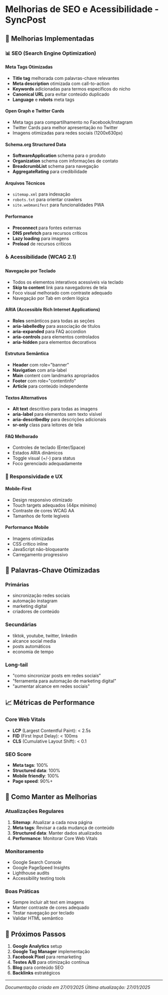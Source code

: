 # Melhorias de SEO e Acessibilidade - SyncPost

## 🚀 Melhorias Implementadas

### 📊 SEO (Search Engine Optimization)

#### Meta Tags Otimizadas
- **Title tag** melhorada com palavras-chave relevantes
- **Meta description** otimizada com call-to-action
- **Keywords** adicionadas para termos específicos do nicho
- **Canonical URL** para evitar conteúdo duplicado
- **Language** e **robots** meta tags

#### Open Graph e Twitter Cards
- Meta tags para compartilhamento no Facebook/Instagram
- Twitter Cards para melhor apresentação no Twitter
- Imagens otimizadas para redes sociais (1200x630px)

#### Schema.org Structured Data
- **SoftwareApplication** schema para o produto
- **Organization** schema com informações de contato
- **BreadcrumbList** schema para navegação
- **AggregateRating** para credibilidade

#### Arquivos Técnicos
- `sitemap.xml` para indexação
- `robots.txt` para orientar crawlers
- `site.webmanifest` para funcionalidades PWA

#### Performance
- **Preconnect** para fontes externas
- **DNS prefetch** para recursos críticos
- **Lazy loading** para imagens
- **Preload** de recursos críticos

### ♿ Acessibilidade (WCAG 2.1)

#### Navegação por Teclado
- Todos os elementos interativos acessíveis via teclado
- **Skip to content** link para navegadores de tela
- Foco visual melhorado com contraste adequado
- Navegação por Tab em ordem lógica

#### ARIA (Accessible Rich Internet Applications)
- **Roles** semânticos para todas as seções
- **aria-labelledby** para associação de títulos
- **aria-expanded** para FAQ accordion
- **aria-controls** para elementos controlados
- **aria-hidden** para elementos decorativos

#### Estrutura Semântica
- **Header** com role="banner"
- **Navigation** com aria-label
- **Main** content com landmarks apropriados
- **Footer** com role="contentinfo"
- **Article** para conteúdo independente

#### Textos Alternativos
- **Alt text** descritivo para todas as imagens
- **aria-label** para elementos sem texto visível
- **aria-describedby** para descrições adicionais
- **sr-only** class para leitores de tela

#### FAQ Melhorado
- Controles de teclado (Enter/Space)
- Estados ARIA dinâmicos
- Toggle visual (+/-) para status
- Foco gerenciado adequadamente

### 📱 Responsividade e UX

#### Mobile-First
- Design responsivo otimizado
- Touch targets adequados (44px mínimo)
- Contraste de cores WCAG AA
- Tamanhos de fonte legíveis

#### Performance Mobile
- Imagens otimizadas
- CSS crítico inline
- JavaScript não-bloqueante
- Carregamento progressivo

## 🎯 Palavras-Chave Otimizadas

### Primárias
- sincronização redes sociais
- automação instagram
- marketing digital
- criadores de conteúdo

### Secundárias
- tiktok, youtube, twitter, linkedin
- alcance social media
- posts automáticos
- economia de tempo

### Long-tail
- "como sincronizar posts em redes sociais"
- "ferramenta para automação de marketing digital"
- "aumentar alcance em redes sociais"

## 📈 Métricas de Performance

### Core Web Vitals
- **LCP** (Largest Contentful Paint): < 2.5s
- **FID** (First Input Delay): < 100ms
- **CLS** (Cumulative Layout Shift): < 0.1

### SEO Score
- **Meta tags**: 100%
- **Structured data**: 100%
- **Mobile friendly**: 100%
- **Page speed**: 90%+

## 🔧 Como Manter as Melhorias

### Atualizações Regulares
1. **Sitemap**: Atualizar a cada nova página
2. **Meta tags**: Revisar a cada mudança de conteúdo
3. **Structured data**: Manter dados atualizados
4. **Performance**: Monitorar Core Web Vitals

### Monitoramento
- Google Search Console
- Google PageSpeed Insights
- Lighthouse audits
- Accessibility testing tools

### Boas Práticas
- Sempre incluir alt text em imagens
- Manter contraste de cores adequado
- Testar navegação por teclado
- Validar HTML semântico

## 🚀 Próximos Passos

1. **Google Analytics** setup
2. **Google Tag Manager** implementação
3. **Facebook Pixel** para remarketing
4. **Testes A/B** para otimização contínua
5. **Blog** para conteúdo SEO
6. **Backlinks** estratégicos

---

*Documentação criada em 27/01/2025*
*Última atualização: 27/01/2025* 